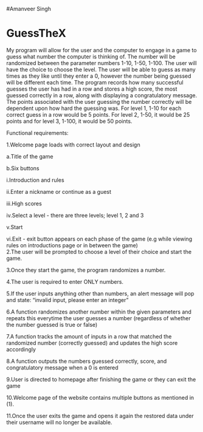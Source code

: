 #Amanveer Singh

# GuessTheX

My program will allow for the user and the computer to engage in a game to guess what number the computer is thinking of. The number will be randomized between the parameter numbers 1-10, 1-50, 1-100. The user will have the choice to choose the level. The user will be able to guess as many times as they like until they enter a 0, however the number being guessed will be different each time. The program records how many successful guesses the user has had in a row and stores a high score, the most guessed correctly in a row, along with displaying a congratulatory message. The points associated with the user guessing the number correctly will be dependent upon how hard the guessing was. For level 1, 1-10 for each correct guess in a row would be 5 points. For level 2, 1-50, it would be 25 points and for level 3, 1-100, it would be 50 points.

Functional requirements:

1.Welcome page loads with correct layout and design

a.Title of the game

b.Six buttons

i.Introduction and rules

ii.Enter a nickname or continue as a guest

iii.High scores

iv.Select a level - there are three levels; level 1, 2 and 3

v.Start

vi.Exit - exit button appears on each phase of the game (e.g while viewing rules on introductions page or in between the game)  
2.The user will be prompted to choose a level of their choice and start the game.

3.Once they start the game, the program randomizes a number.

4.The user is required to enter ONLY numbers.

5.If the user inputs anything other than numbers, an alert message will pop and state: “invalid input, please enter an integer”

6.A function randomizes another number within the given parameters and repeats this everytime the user guesses a number (regardless of whether the number guessed is true or false)

7.A function tracks the amount of inputs in a row that matched the randomized number (correctly guessed) and updates the high score accordingly

8.A function outputs the numbers guessed correctly, score, and congratulatory message when a 0 is entered

9.User is directed to homepage after finishing the game or they can exit the game

10.Welcome page of the website contains multiple buttons as mentioned in (1).

11.Once the user exits the game and opens it again the restored data under their username will no longer be available.
